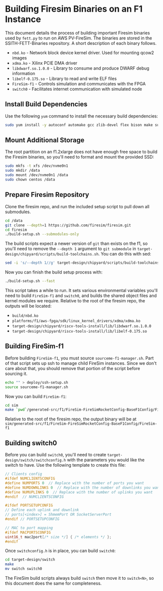 # Building Firesim Binaries on an F1 Instance #

This document details the process of building important Firesim binaries used
by `fett.py` to run on AWS PV-FireSim.
The binaries are stored in the SSITH-FETT-Binaries repository.
A short description of each binary follows.

* `nbd.ko` - Network block device kernel driver.  Used for mounting qcow2
  images
* `xdma.ko` - Xilinx PCIE DMA driver
* `libdwarf.so.1.0.0` - Library to consume and produce DWARF debug information
* `libelf-0.175.so` - Library to read and write ELF files
* `FireSim-f1` - Controls simulation and communicates with the FPGA
* `switch0` - Facilitates internet communication with simulated node

## Install Build Dependencies ##

Use the following `yum` command to install the necessary build dependencies:

```bash
sudo yum install -y autoconf automake gcc zlib-devel flex bison make sudo wget rpm-build net-tools bc openssl python-devel java-devel gettext ncurses-devel dtc glib2-devel pixman-devel python3-pip python3-devel gmp-devel
```

## Mount Additional Storage ##

The root partition on an f1.2xlarge does not have enough free space to build
the Firesim binaries, so you'll need to format and mount the provided SSD:

```bash
sudo mkfs -t xfs /dev/nvme0n1
sudo mkdir /data
sudo mount /dev/nvme0n1 /data
sudo chown centos /data
```

## Prepare Firesim Repository ##

Clone the firesim repo, and run the included setup script to pull down all
submodules.

```bash
cd /data
git clone --depth=1 https://github.com/firesim/firesim.git
cd firesim
./build-setup.sh --submodules-only
```

The build scripts expect a newer version of `git` than exists on the f1, so
you'll need to remove the `--depth 1` argument to `git submodule` in
`target-design/chipyard/scripts/build-toolchains.sh`.
You can do this with sed:

```bash
sed -i 's/--depth 1//g' target-design/chipyard/scripts/build-toolchains.sh
```

Now you can finish the build setup process with:

```bash
./build-setup.sh --fast
```

This script takes a while to run.
It sets various environmental variables you'll need to build `FireSim-f1` and
`switch0`, and builds the shared object files and kernel modules we require.
Relative to the root of the firesim repo, the outputs will be located:

* `build/nbd.ko`
* `platforms/f1/aws-fpga/sdk/linux_kernel_drivers/xdma/xdma.ko`
* `target-design/chipyard/riscv-tools-install/lib/libdwarf.so.1.0.0`
* `target-design/chipyard/riscv-tools-install/lib/libelf-0.175.so`


## Building FireSim-f1 ##

Before building `FireSim-f1`, you must source `sourceme-f1-manager.sh`.
Part of that script sets up ssh to manage child FireSim instances.
Since we don't care about that, you should remove that portion of the script
before sourcing it.

```bash
echo "" > deploy/ssh-setup.sh
source sourceme-f1-manager.sh
```

Now you can build `FireSim-f1`:

```bash
cd sim
make `pwd`/generated-src/f1/FireSim-FireSimRocketConfig-BaseF1Config/FireSim-f1
```

Relative to the root of the firesim repo, the output binary will be at
`sim/generated-src/f1/FireSim-FireSimRocketConfig-BaseF1Config/FireSim-f1`

## Building switch0 ##

Before you can build `switch0`, you'll need to create
`target-design/switch/switchconfig.h` with the parameters you would like the
switch to have.
Use the following template to create this file:

```C++
// Clients config
#ifdef NUMCLIENTSCONFIG
#define NUMPORTS 0  // Replace with the number of ports you want
#define NUMDOWNLINKS 0  // Replace with the number of downlinks you want
#define NUMUPLINKS 0  // Replace with the number of uplinks you want
#endif  // NUMCLIENTSCONFIG

#ifdef PORTSETUPCONFIG
// Define each uplink and downlink
// ports[<index>] = ShmemPort OR SocketServerPort
#endif // PORTSETUPCONFIG

// MAC to port mapping
#ifdef MACPORTSCONFIG
uint16_t mac2port[/* size */] { /* elements */ };
#endif
```

Once `switchconfig.h` is in place, you can build `switch0`:

```bash
cd target-design/switch
make
mv switch switch0
```

The FireSim build scripts always build `switch` then move it to `switch<N>`, so
this document does the same for completeness.

